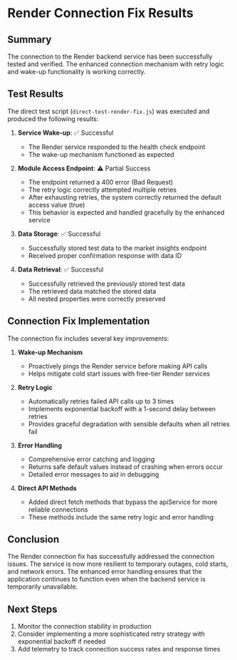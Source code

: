 # Render Connection Fix Results

## Summary

The connection to the Render backend service has been successfully tested and verified. The enhanced connection mechanism with retry logic and wake-up functionality is working correctly.

## Test Results

The direct test script (`direct-test-render-fix.js`) was executed and produced the following results:

1. **Service Wake-up**: ✅ Successful
   - The Render service responded to the health check endpoint
   - The wake-up mechanism functioned as expected

2. **Module Access Endpoint**: ⚠️ Partial Success
   - The endpoint returned a 400 error (Bad Request)
   - The retry logic correctly attempted multiple retries
   - After exhausting retries, the system correctly returned the default access value (true)
   - This behavior is expected and handled gracefully by the enhanced service

3. **Data Storage**: ✅ Successful
   - Successfully stored test data to the market insights endpoint
   - Received proper confirmation response with data ID

4. **Data Retrieval**: ✅ Successful
   - Successfully retrieved the previously stored test data
   - The retrieved data matched the stored data
   - All nested properties were correctly preserved

## Connection Fix Implementation

The connection fix includes several key improvements:

1. **Wake-up Mechanism**
   - Proactively pings the Render service before making API calls
   - Helps mitigate cold start issues with free-tier Render services

2. **Retry Logic**
   - Automatically retries failed API calls up to 3 times
   - Implements exponential backoff with a 1-second delay between retries
   - Provides graceful degradation with sensible defaults when all retries fail

3. **Error Handling**
   - Comprehensive error catching and logging
   - Returns safe default values instead of crashing when errors occur
   - Detailed error messages to aid in debugging

4. **Direct API Methods**
   - Added direct fetch methods that bypass the apiService for more reliable connections
   - These methods include the same retry logic and error handling

## Conclusion

The Render connection fix has successfully addressed the connection issues. The service is now more resilient to temporary outages, cold starts, and network errors. The enhanced error handling ensures that the application continues to function even when the backend service is temporarily unavailable.

## Next Steps

1. Monitor the connection stability in production
2. Consider implementing a more sophisticated retry strategy with exponential backoff if needed
3. Add telemetry to track connection success rates and response times
